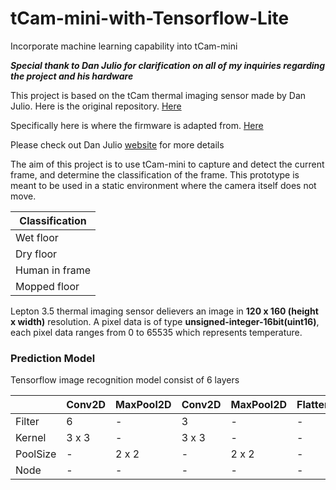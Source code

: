 # tCam-mini-with-Tensorflow-Lite
Incorporate machine learning capability into tCam-mini

***Special thank to Dan Julio for clarification on all of my inquiries regarding the project and his hardware***

This project is based on the tCam thermal imaging sensor made by Dan Julio.
Here is the original repository.
[Here](https://github.com/danjulio/tCam)

Specifically here is where the firmware is adapted from.
[Here](https://github.com/danjulio/tCam/tree/main/tCam-Mini/firmware)

Please check out Dan Julio [website](http://www.danjuliodesigns.com/products/tcam_mini.html) for more details 

The aim of this project is to use tCam-mini to capture and detect the current frame, and determine 
the classification of the frame. This prototype is meant to be used in a static environment where the camera
itself does not move.

| Classification | 
| -------------- | 
|   Wet floor    | 
|   Dry floor    | 
| Human in frame |
|  Mopped floor  |

Lepton 3.5 thermal imaging sensor delievers an image in **120 x 160 (height x width)** resolution. A pixel data is of type **unsigned-integer-16bit(uint16)**,
each pixel data ranges from 0 to 65535 which represents temperature. 

### Prediction Model

Tensorflow image recognition model consist of 6 layers



|        | Conv2D | MaxPool2D | Conv2D | MaxPool2D | Flatten | Dense |
|--------|--------|-----------|--------|-----------|---------|-------|
| Filter |    6   |     -     |   3    |     -     |    -    |   -   |
| Kernel |  3 x 3 |     -     | 3 x 3  |     -     |    -    |   -   |
|PoolSize|    -   |   2 x 2   |    -   |   2 x 2   |    -    |   -   |
| Node   |    -   |     -     |    -   |     -     |    -    |   4   |


